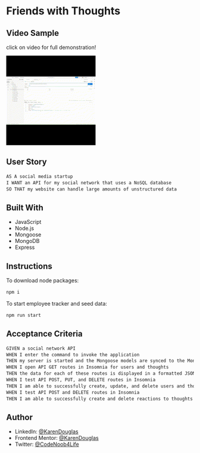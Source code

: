 # Friends with Thoughts

## Video Sample
click on video for full demonstration!


[![Watch the video](./assets/FriendsWithThoughts%20-%20Made%20with%20Clipchamp.gif)](https://youtu.be/enRTmfIG_zE)

## User Story

```md
AS A social media startup
I WANT an API for my social network that uses a NoSQL database
SO THAT my website can handle large amounts of unstructured data
```
## Built With
- JavaScript
- Node.js
- Mongoose
- MongoDB
- Express

 ## Instructions
 
 To download node packages:
```bash
npm i
```
To start employee tracker and seed data:
```bash
npm run start
```

## Acceptance Criteria

```md
GIVEN a social network API
WHEN I enter the command to invoke the application
THEN my server is started and the Mongoose models are synced to the MongoDB database
WHEN I open API GET routes in Insomnia for users and thoughts
THEN the data for each of these routes is displayed in a formatted JSON
WHEN I test API POST, PUT, and DELETE routes in Insomnia
THEN I am able to successfully create, update, and delete users and thoughts in my database
WHEN I test API POST and DELETE routes in Insomnia
THEN I am able to successfully create and delete reactions to thoughts and add and remove friends to a user’s friend list
```
## Author

- LinkedIn: [@KarenDouglas](https://www.linkedin.com/in/karen-douglas-344974246/)
- Frontend Mentor: [@KarenDouglas](https://www.frontendmentor.io/profile/KarenDouglas)
- Twitter: [@CodeNoob4Life](https://twitter.com/CodeNoob4Life)


